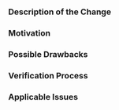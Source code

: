 ### Description of the Change

<!--
We must be able to understand the design of your change from this description.
-->

### Motivation

<!-- Why does this change need to be made? -->

### Possible Drawbacks

<!-- What are the possible side-effects or negative impacts of the code change? -->

### Verification Process

<!--
What process did you follow to verify that your change has the desired effects?

- How did you verify that all new functionality works as expected?
- How did you verify that all changed functionality works as expected?
- How did you verify that the change has not introduced any regressions?
-->

### Applicable Issues

<!-- Enter any applicable Issues here. E.g., "Closes #49." -->
